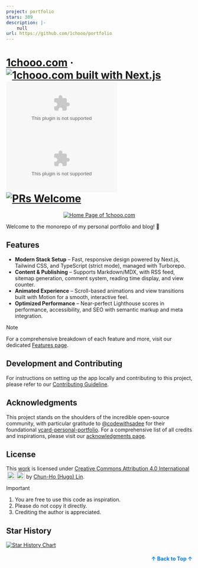 ```yaml
---
project: portfolio
stars: 309
description: |-
    null
url: https://github.com/1chooo/portfolio
---
```


<a name="readme-top"></a>

# [1chooo.com] &middot; [![1chooo.com built with Next.js](https://img.shields.io/badge/Next.js-000000.svg?style=for-the-badge&logo=Next.js&labelColor=2C2C2B&color=FFDB70)](https://nextjs.org/) [![1chooo.com GitHub Stargazers](https://img.shields.io/github/stars/1chooo/1chooo.com?style=for-the-badge&labelColor=2C2C2B&color=FFDB70)](https://github.com/1chooo/portfolio/stargazers) [![1chooo.com GitHub license](https://img.shields.io/github/license/1chooo/1chooo.com?style=for-the-badge&labelColor=2C2C2B&color=FFDB70)](https://github.com/facebook/react/blob/main/LICENSE) [![PRs Welcome](https://img.shields.io/badge/PRs-welcome-brightgreen.svg?style=for-the-badge&labelColor=2C2C2B&color=FFDB70)](https://docs.1chooo.com/contributing)

[1chooo.com]: https://1chooo.com

<div align="center">
  <a href="https://1chooo.com">
    <img 
      alt="Home Page of 1chooo.com" 
      src="./.github/images/cover-transparent-with-1chooo-com.png" 
    />
  </a>
</div>

Welcome to the monorepo of my personal portfolio and blog! 👋

## Features

- **Modern Stack Setup** – Fast, responsive design powered by Next.js, Tailwind CSS, and TypeScript (strict mode), managed with Turborepo.
- **Content & Publishing** – Supports Markdown/MDX, with RSS feed, sitemap generation, comment system, reading time display, and view counter.
- **Animated Experience** – Scroll-based animations and view transitions built with Motion for a smooth, interactive feel.
- **Optimized Performance** – Near-perfect Lighthouse scores in performance, accessibility, and SEO with semantic markup and meta integration.

> [!NOTE]
> For a comprehensive breakdown of each feature and more, visit our dedicated [Features page].

[Features page]: https://docs.1chooo.com/features

## Development and Contributing

For instructions on setting up the app locally and contributing to this project, please refer to our [Contributing Guideline].

[Contributing Guideline]: https://docs.1chooo.com/contributing

## Acknowledgments

This project stands on the shoulders of the incredible open-source community, with particular gratitude to [@codewithsadee] for their foundational [vcard-personal-portfolio]. For a comprehensive list of all credits and inspirations, please visit our [acknowledgments page].

[@codewithsadee]: https://github.com/codewithsadee
[vcard-personal-portfolio]: https://github.com/codewithsadee/vcard-personal-portfolio
[acknowledgments page]: https://docs.1chooo.com/acknowledgments

## License

This [work] is licensed under [Creative Commons Attribution 4.0 International][cc-by] <img style="height:22px!important;margin-left:3px;vertical-align:text-bottom;" src="https://mirrors.creativecommons.org/presskit/icons/cc.svg?ref=chooser-v1"><img style="height:22px!important;margin-left:3px;vertical-align:text-bottom;" src="https://mirrors.creativecommons.org/presskit/icons/by.svg?ref=chooser-v1"> by [Chun-Ho (Hugo) Lin][1chooo.com].

[work]: https://github.com/1chooo/portfolio
[cc-by]: http://creativecommons.org/licenses/by/4.0/
[1chooo.com]: https://1chooo.com

> [!IMPORTANT]
>
> 1. You are free to use this code as inspiration.
> 2. Please do not copy it directly.
> 3. Crediting the author is appreciated.

## Star History

[![Star History Chart](https://app.repohistory.com/api/svg?repo=1chooo/portfolio&type=Date&background=2C2C2B&color=FFDB70)](https://app.repohistory.com/star-history)

<p align="right" style="font-size: 14px; color: #555; margin-top: 20px;">
    <a href="#readme-top" style="text-decoration: none; color: #007bff; font-weight: bold;">
        ↑ Back to Top ↑
    </a>
</p>

